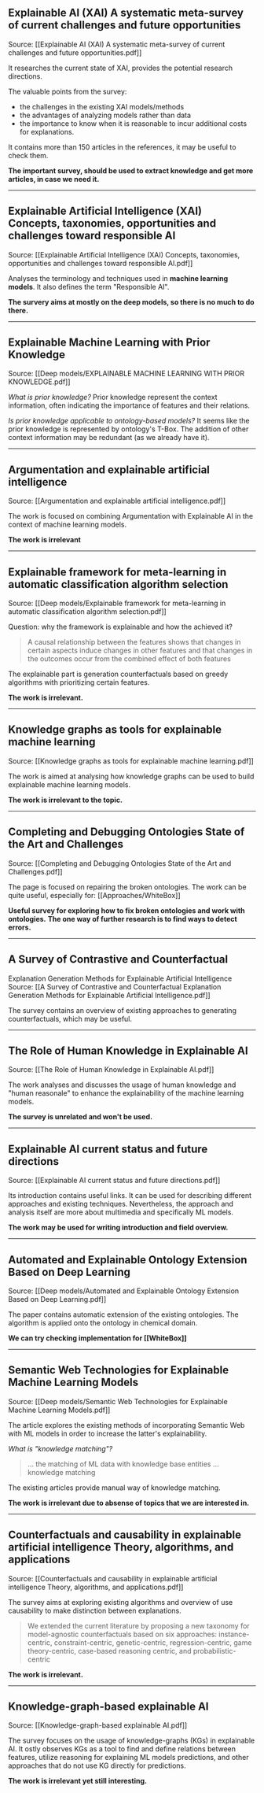 ## Explainable AI (XAI) A systematic meta-survey of current challenges and future opportunities
Source: [[Explainable AI (XAI) A systematic meta-survey of current challenges and future opportunities.pdf]]

It researches the current state of XAI, provides the potential research directions. 

The valuable points from the survey:
- the challenges in the existing XAI models/methods
- the advantages of analyzing models rather than data
- the importance to know when it is reasonable to incur additional costs for explanations.

It contains more than 150 articles in the references, it may be useful to check them.

**The important survey, should be used to extract knowledge and get more articles, in case we need it.**

****

## Explainable Artificial Intelligence (XAI) Concepts, taxonomies, opportunities and challenges toward responsible AI
Source: [[Explainable Artificial Intelligence (XAI) Concepts, taxonomies, opportunities and challenges toward responsible AI.pdf]]

Analyses the terminology and techniques used in **machine learning models**. It also defines the term "Responsible AI".

**The survery aims at mostly on the deep models, so there is no much to do there.**

****

## Explainable Machine Learning with Prior Knowledge
Source: [[Deep models/EXPLAINABLE MACHINE LEARNING WITH PRIOR KNOWLEDGE.pdf]]

*What is prior knowledge?*
Prior knowledge represent the context information, often indicating the importance of features and their relations.

*Is prior knowledge applicable to ontology-based models?*
It seems like the prior knowledge is represented by ontology's T-Box. The addition of other context information may be redundant (as we already have it).


****


## Argumentation and explainable artificial intelligence
Source: [[Argumentation and explainable artificial intelligence.pdf]]

The work is focused on combining Argumentation with Explainable AI in the context of machine learning models.

**The work is irrelevant**

****

## Explainable framework for meta-learning in automatic classification algorithm selection
Source: [[Deep models/Explainable framework for meta-learning in automatic classification algorithm selection.pdf]]

Question: why the framework is explainable and how the achieved it?

> A causal relationship between the features shows that changes in certain aspects induce changes in other features and that changes in the outcomes occur from the combined effect of both features

The explainable part is generation counterfactuals based on greedy algorithms with prioritizing certain features.

**The work is irrelevant.**

****

## Knowledge graphs as tools for explainable machine learning
Source: [[Knowledge graphs as tools for explainable machine learning.pdf]]

The work is aimed at analysing how knowledge graphs can be used to build explainable machine learning models.

**The work is irrelevant to the topic.**

****

## Completing and Debugging Ontologies State of the Art and Challenges
Source: [[Completing and Debugging Ontologies State of the Art and Challenges.pdf]]

The page is focused on repairing the broken ontologies. The work can be quite useful, especially for: [[Approaches/WhiteBox]]

**Useful survey for exploring how to fix broken ontologies and work with ontologies.**
**The one way of further research is to find ways to detect errors.**

****

## A Survey of Contrastive and Counterfactual
Explanation Generation Methods for Explainable Artificial Intelligence
Source: [[A Survey of Contrastive and Counterfactual Explanation Generation Methods for Explainable Artificial Intelligence.pdf]]

The survey contains an overview of existing approaches to generating counterfactuals, which may be useful.

****

## The Role of Human Knowledge in Explainable AI
Source: [[The Role of Human Knowledge in Explainable AI.pdf]]

The work analyses and discusses the usage of human knowledge and "human reasonale" to enhance the explainability of the machine learning models.

**The survey is unrelated and won't be used.**

****

## Explainable AI current status and future directions
Source: [[Explainable AI current status and future directions.pdf]]

Its introduction contains useful links. It can be used for describing different approaches and existing techniques.
Nevertheless, the approach and analysis itself are more about multimedia and specifically ML models.

**The work may be used for writing introduction and field overview.**

****

## Automated and Explainable Ontology Extension Based on Deep Learning
Source: [[Deep models/Automated and Explainable Ontology Extension Based on Deep Learning.pdf]]

The paper contains automatic extension of the existing ontologies. The algorithm is applied onto the ontology in chemical domain. 

**We can try checking implementation for [[WhiteBox]]**

****

## Semantic Web Technologies for Explainable Machine Learning Models
Source: [[Deep models/Semantic Web Technologies for Explainable Machine Learning Models.pdf]]

The article explores the existing methods of incorporating Semantic Web with ML models in order to increase the latter's explainability.

*What is "knowledge matching"?*
> ... the matching of ML data with knowledge base entities ... knowledge matching

The existing articles provide manual way of knowledge matching. 

**The work is irrelevant due to absense of topics that we are interested in.**

****

## Counterfactuals and causability in explainable artificial intelligence Theory, algorithms, and applications
Source: [[Counterfactuals and causability in explainable artificial intelligence Theory, algorithms, and applications.pdf]]

The survey aims at exploring existing algorithms and overview of use causability to make distinction between explanations. 

> We extended the current literature by proposing a new taxonomy for model-agnostic counterfactuals based on six approaches: instance-centric, constraint-centric, genetic-centric, regression-centric, game theory-centric, case-based reasoning centric, and probabilistic-centric

**The work is irrelevant.**

****

## Knowledge-graph-based explainable AI
Source: [[Knowledge-graph-based explainable AI.pdf]]

The survey focuses on the usage of knowledge-graphs (KGs) in explainable AI. It ostly observes KGs as a tool to find and define relations between features, utilize reasoning for explaining ML models predictions, and other approaches that do not use KG directly for predictions.

**The work is irrelevant yet still interesting.**